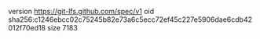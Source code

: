 version https://git-lfs.github.com/spec/v1
oid sha256:c1246ebcc02c75245b82e73a6c5ecc72ef45c227e5906dae6cdb42012f70ed18
size 7183
